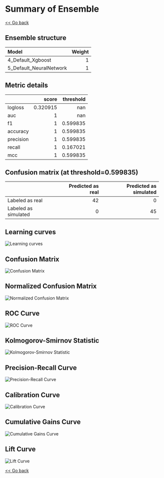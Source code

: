 # Summary of Ensemble

[<< Go back](../README.md)


## Ensemble structure
| Model                   |   Weight |
|:------------------------|---------:|
| 4_Default_Xgboost       |        1 |
| 5_Default_NeuralNetwork |        1 |

## Metric details
|           |    score |   threshold |
|:----------|---------:|------------:|
| logloss   | 0.320915 |  nan        |
| auc       | 1        |  nan        |
| f1        | 1        |    0.599835 |
| accuracy  | 1        |    0.599835 |
| precision | 1        |    0.599835 |
| recall    | 1        |    0.167021 |
| mcc       | 1        |    0.599835 |


## Confusion matrix (at threshold=0.599835)
|                      |   Predicted as real |   Predicted as simulated |
|:---------------------|--------------------:|-------------------------:|
| Labeled as real      |                  42 |                        0 |
| Labeled as simulated |                   0 |                       45 |

## Learning curves
![Learning curves](learning_curves.png)
## Confusion Matrix

![Confusion Matrix](confusion_matrix.png)


## Normalized Confusion Matrix

![Normalized Confusion Matrix](confusion_matrix_normalized.png)


## ROC Curve

![ROC Curve](roc_curve.png)


## Kolmogorov-Smirnov Statistic

![Kolmogorov-Smirnov Statistic](ks_statistic.png)


## Precision-Recall Curve

![Precision-Recall Curve](precision_recall_curve.png)


## Calibration Curve

![Calibration Curve](calibration_curve_curve.png)


## Cumulative Gains Curve

![Cumulative Gains Curve](cumulative_gains_curve.png)


## Lift Curve

![Lift Curve](lift_curve.png)



[<< Go back](../README.md)
